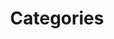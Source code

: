 ---
layout: categories
title: Categories
permalink: /categoriesview/
feature-img: "assets/img/sample_feature_img_2.png"
sitemap: true
---